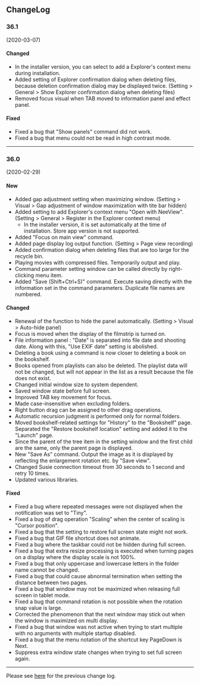 ## ChangeLog


### 36.1
(2020-03-07)

#### Changed

- In the installer version, you can select to add a Explorer's context menu during installation.
- Added setting of Explorer confirmation dialog when deleting files, because deletion confirmation dialog may be displayed twice. (Setting > General > Show Explorer confirmation dialog when deleting files)
- Removed focus visual when TAB moved to information panel and effect panel.

#### Fixed

- Fixed a bug that "Show panels" command did not work.
- Fixed a bug that menu could not be read in high contrast mode.

----

### 36.0
(2020-02-29)

#### New

- Added gap adjustment setting when maximizing window. (Setting > Visual > Gap adjustment of window maximization with tite bar hidden)
- Added setting to add Explorer's context menu "Open with NeeView".  (Setting > General > Register in the Explorer context menu)
  - In the installer version, it is set automatically at the time of installation. Store app version is not supported.
- Added "Focus on main view" command.
- Added page display log output function. (Setting > Page view recording)
- Added confirmation dialog when deleting files that are too large for the recycle bin.
- Playing movies with compressed files. Temporarily output and play.
- Command parameter setting window can be called directly by right-clicking menu item.
- Added "Save (Shift+Ctrl+S)" command. Execute saving directly with the information set in the command parameters. Duplicate file names are numbered.

#### Changed

- Renewal of the function to hide the panel automatically. (Setting > Visual > Auto-hide panel)
- Focus is moved when the display of the filmstrip is turned on.
- File information panel : "Date" is separated into file date and shooting date. Along with this, "Use EXIF ​​date" setting is abolished.
- Deleting a book using a command is now closer to deleting a book on the bookshelf.
- Books opened from playlists can also be deleted. The playlist data will not be changed, but will not appear in the list as a result because the file does not exist.
- Changed initial window size to system dependent.
- Saved window state before full screen.
- Improved TAB key movement for focus.
- Made case-insensitive when excluding folders.
- Right button drag can be assigned to other drag operations.
- Automatic recursion judgment is performed only for normal folders.
- Moved bookshelf-related settings for "History" to the "Bookshelf" page. Separated the "Restore bookshelf location" setting and added it to the "Launch" page.
- Since the parent of the tree item in the setting window and the first child are the same, only the parent page is displayed.
- New "Save As" command. Output the image as it is displayed by reflecting the enlargement rotation etc. by "Save view". 
- Changed Susie connection timeout from 30 seconds to 1 second and retry 10 times.
- Updated various libraries.

#### Fixed

- Fixed a bug where repeated messages were not displayed when the notification was set to "Tiny".
- Fixed a bug of drag operation "Scaling" when the center of scaling is "Cursor position".
- Fixed a bug that the setting to restore full screen state might not work.
- Fixed a bug that GIF file shortcut does not animate.
- Fixed a bug where the taskbar could not be hidden during full screen.
- Fixed a bug that extra resize processing is executed when turning pages on a display where the display scale is not 100%.
- Fixed a bug that only uppercase and lowercase letters in the folder name cannot be changed.
- Fixed a bug that could cause abnormal termination when setting the distance between two pages.
- Fixed a bug that window may not be maximized when releasing full screen in tablet mode.
- Fixed a bug that command rotation is not possible when the rotation snap value is large.
- Corrected the phenomenon that the next window may stick out when the window is maximized on multi display.
- Fixed a bug that window was not active when trying to start multiple with no arguments with multiple startup disabled.
- Fixed a bug that the menu notation of the shortcut key PageDown is Next.
- Suppress extra window state changes when trying to set full screen again.

----

Please see [here](https://bitbucket.org/neelabo/neeview/wiki/ChangeLog) for the previous change log.
